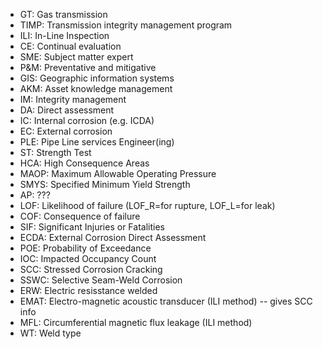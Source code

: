 - GT: Gas transmission
- TIMP: Transmission integrity management program
- ILI: In-Line Inspection
- CE: Continual evaluation
- SME: Subject matter expert
- P&M: Preventative and mitigative
- GIS: Geographic information systems
- AKM: Asset knowledge management
- IM: Integrity management
- DA: Direct assessment
- IC: Internal corrosion (e.g. ICDA)
- EC: External corrosion
- PLE: Pipe Line services Engineer(ing)
- ST: Strength Test
- HCA: High Consequence Areas
- MAOP: Maximum Allowable Operating Pressure
- SMYS: Specified Minimum Yield Strength
- AP: ???
- LOF: Likelihood of failure (LOF_R=for rupture, LOF_L=for leak)
- COF: Consequence of failure
- SIF: Significant Injuries or Fatalities
- ECDA: External Corrosion Direct Assessment
- POE: Probability of Exceedance
- IOC: Impacted Occupancy Count
- SCC: Stressed Corrosion Cracking
- SSWC: Selective Seam-Weld Corrosion
- ERW: Electric resisstance welded
- EMAT: Electro-magnetic acoustic transducer (ILI method) -- gives SCC info
- MFL: Circumferential magnetic flux leakage (ILI method)
- WT: Weld type